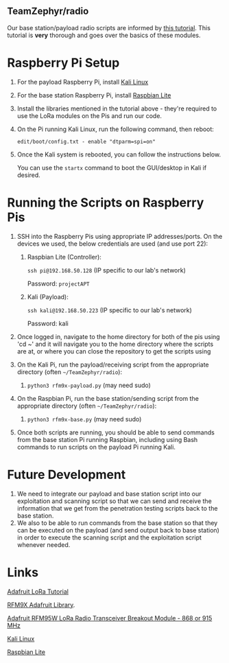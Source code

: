 ## TeamZephyr/radio

<!-- YOUR_COMMENT_HERE -->
<!-- These two sample files (rfm9x_transmit and rfm9x_receive) are following from this [tutorial](https://learn.adafruit.com/lora-and-lorawan-radio-for-raspberry-pi/raspberry-pi-wiring). --> 
Our base station/payload radio scripts are informed by [this tutorial](https://learn.adafruit.com/lora-and-lorawan-radio-for-raspberry-pi/raspberry-pi-wiring). This tutorial is **very**
thorough and goes over the basics of these modules. 
<!-- We need to make a class that more closely resembles what is happening in the tutorial. One where you can both receive and send data seemingly simultaneously. We will have to learn these modules fairly in depth because we will be sending larger than recommended amounts of data over the radio connection. -->

# Raspberry Pi Setup

1) For the payload Raspberry Pi, install [Kali Linux](https://www.kali.org//get-kali/#kali-arm)
2) For the base station Raspberry Pi, install [Raspbian Lite](https://www.raspberrypi.com/software/operating-systems/)
3) Install the libraries mentioned in the tutorial above - they're required to use the LoRa modules on the Pis and run our code.
4) On the Pi running Kali Linux, run the following command, then reboot:

      `edit/boot/config.txt - enable "dtparm=spi=on"`

5) Once the Kali system is rebooted, you can follow the instructions below.

      You can use the `startx` command to boot the GUI/desktop in Kali if desired.

# Running the Scripts on Raspberry Pis

1) SSH into the Raspberry Pis using appropriate IP addresses/ports. On the devices we used, the below credentials are used (and use port 22):
   1) Raspbian Lite (Controller):

      `ssh pi@192.168.50.128` (IP specific to our lab's network)

      Password: `projectAPT`

   2) Kali (Payload):

      `ssh kali@192.168.50.223` (IP specific to our lab's network)

      Password: kali

2) Once logged in, navigate to the home directory for both of the pis using 'cd ~' and it will navigate you to the home directory where the scripts are at, or where you can close the repository to get the scripts using 
3) On the Kali Pi, run the payload/receiving script from the appropriate directory (often `~/TeamZephyr/radio`):
      1) `python3 rfm9x-payload.py` (may need sudo)
5) On the Raspbian Pi, run the base station/sending script from the appropriate directory (often `~/TeamZephyr/radio`):
      1) `python3 rfm9x-base.py` (may need sudo)
7) Once both scripts are running, you should be able to send commands from the base station Pi running Raspbian, including using Bash commands to run scripts on the payload Pi running Kali.

# Future Development

1) We need to integrate our payload and base station script into our exploitation and scanning script so that we can send and receive the information that we get from the penetration testing scripts back to the base station. 
2) We also to be able to run commands from the base station so that they can be executed on the payload (and send output back to base station) in order to execute the scanning script and the exploitation script whenever needed.

# Links

[Adafruit LoRa Tutorial](https://learn.adafruit.com/lora-and-lorawan-radio-for-raspberry-pi/raspberry-pi-wiring)

[RFM9X Adafruit Library](https://github.com/adafruit/Adafruit_CircuitPython_RFM9x).

[Adafruit RFM95W LoRa Radio Transceiver Breakout Module - 868 or 915 MHz](https://www.adafruit.com/product/3072)

[Kali Linux](https://www.kali.org//get-kali/#kali-arm)

[Raspbian Lite](https://www.raspberrypi.com/software/operating-systems/)

